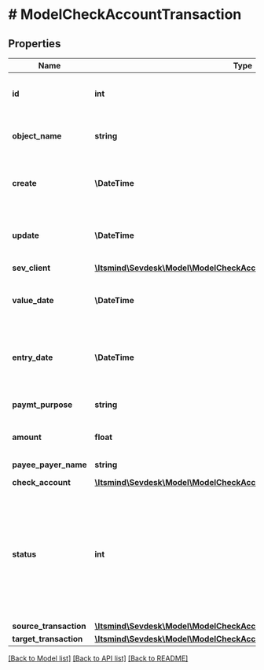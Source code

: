 # # ModelCheckAccountTransaction

## Properties

Name | Type | Description | Notes
------------ | ------------- | ------------- | -------------
**id** | **int** | The check account transaction id | [optional] [readonly]
**object_name** | **string** | The check account transaction object name | [optional] [readonly] [default to 'CheckAccountTransaction']
**create** | **\DateTime** | Date of check account transaction creation | [optional] [readonly]
**update** | **\DateTime** | Date of last check account transaction update | [optional] [readonly]
**sev_client** | [**\Itsmind\Sevdesk\Model\ModelCheckAccountTransactionSevClient**](ModelCheckAccountTransactionSevClient.md) |  | [optional]
**value_date** | **\DateTime** | Date the check account transaction was booked |
**entry_date** | **\DateTime** | Date the check account transaction was imported | [optional]
**paymt_purpose** | **string** | the purpose of the transaction | [optional]
**amount** | **float** | Amount of the transaction |
**payee_payer_name** | **string** | Name of the payee/payer |
**check_account** | [**\Itsmind\Sevdesk\Model\ModelCheckAccountTransactionCheckAccount**](ModelCheckAccountTransactionCheckAccount.md) |  |
**status** | **int** | Status of the check account transaction.&lt;br&gt;       100 &lt;-&gt; Created&lt;br&gt;       200 &lt;-&gt; Linked&lt;br&gt;       300 &lt;-&gt; Private&lt;br&gt;       400 &lt;-&gt; Booked |
**source_transaction** | [**\Itsmind\Sevdesk\Model\ModelCheckAccountTransactionSourceTransaction**](ModelCheckAccountTransactionSourceTransaction.md) |  | [optional]
**target_transaction** | [**\Itsmind\Sevdesk\Model\ModelCheckAccountTransactionTargetTransaction**](ModelCheckAccountTransactionTargetTransaction.md) |  | [optional]

[[Back to Model list]](../../README.md#models) [[Back to API list]](../../README.md#endpoints) [[Back to README]](../../README.md)
